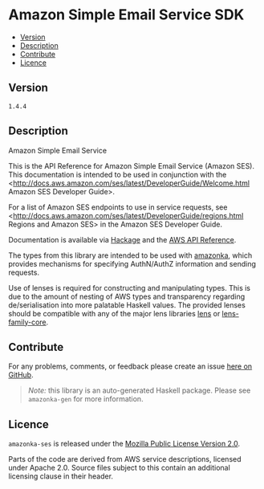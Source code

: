 # Amazon Simple Email Service SDK

* [Version](#version)
* [Description](#description)
* [Contribute](#contribute)
* [Licence](#licence)


## Version

`1.4.4`


## Description

Amazon Simple Email Service

This is the API Reference for Amazon Simple Email Service (Amazon SES). This documentation is intended to be used in conjunction with the <http://docs.aws.amazon.com/ses/latest/DeveloperGuide/Welcome.html Amazon SES Developer Guide>.

For a list of Amazon SES endpoints to use in service requests, see <http://docs.aws.amazon.com/ses/latest/DeveloperGuide/regions.html Regions and Amazon SES> in the Amazon SES Developer Guide.

Documentation is available via [Hackage](http://hackage.haskell.org/package/amazonka-ses)
and the [AWS API Reference](https://aws.amazon.com/documentation/).

The types from this library are intended to be used with [amazonka](http://hackage.haskell.org/package/amazonka),
which provides mechanisms for specifying AuthN/AuthZ information and sending requests.

Use of lenses is required for constructing and manipulating types.
This is due to the amount of nesting of AWS types and transparency regarding
de/serialisation into more palatable Haskell values.
The provided lenses should be compatible with any of the major lens libraries
[lens](http://hackage.haskell.org/package/lens) or [lens-family-core](http://hackage.haskell.org/package/lens-family-core).

## Contribute

For any problems, comments, or feedback please create an issue [here on GitHub](https://github.com/brendanhay/amazonka/issues).

> _Note:_ this library is an auto-generated Haskell package. Please see `amazonka-gen` for more information.


## Licence

`amazonka-ses` is released under the [Mozilla Public License Version 2.0](http://www.mozilla.org/MPL/).

Parts of the code are derived from AWS service descriptions, licensed under Apache 2.0.
Source files subject to this contain an additional licensing clause in their header.
